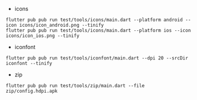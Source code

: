 * icons

```shell
flutter pub pub run test/tools/icons/main.dart --platform android --icon icons/icon_android.png --tinify
flutter pub pub run test/tools/icons/main.dart --platform ios --icon icons/icon_ios.png --tinify
```

* iconfont

```shell
flutter pub pub run test/tools/iconfont/main.dart --dpi 20 --srcDir iconfont --tinify
```

* zip

```shell
flutter pub pub run test/tools/zip/main.dart --file zip/config.hdpi.apk
```
